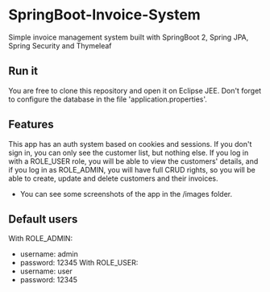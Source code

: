 # SpringBoot-Invoice-System
Simple invoice management system built with SpringBoot 2, Spring JPA, Spring Security and Thymeleaf

## Run it
You are free to clone this repository and open it on Eclipse JEE. Don't forget to configure the database in the file 'application.properties'.

## Features
This app has an auth system based on cookies and sessions. If you don't sign in, you can only see the customer list, but nothing else. If you log in with a ROLE_USER role, you will be able to view the customers' details, and if you log in as ROLE_ADMIN, you will have full CRUD rights, so you will be able to create, update and delete customers and their invoices.
* You can see some screenshots of the app in the /images folder.

## Default users
With ROLE_ADMIN:
* username: admin
* password: 12345
With ROLE_USER:
* username: user
* password: 12345
